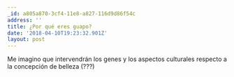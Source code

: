 ```yaml
---
_id: a805a870-3cf4-11e8-a827-116d9d86f54c
address: ''
title: ¿Por qué eres guapo?
date: '2018-04-10T19:23:32.901Z'
layout: post
---
```

 
Me imagino que intervendrán los genes y los aspectos culturales respecto a la concepción de belleza (???)
